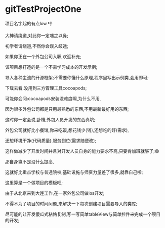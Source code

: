 # gitTestProjectOne

项目名字起的有点low 👎  

大神请绕道,对此你一定嗤之以鼻;  

初学者请绕道,不然你会误入歧途;  

如果你正在一个外包公司入职,欢迎补充;  

该项目想打造的是一个不需学习成本的开发示例;  

导入各种主流的开源框架;不需要你懂什么原理,程序里写出示例类,会用即可;  

下载去看,没用到三方管理工具cocoapods;  

可能你会问:cocoapods安装没难度啊,为什么不用,  

因为很多外包公司都是只用最熟悉的东西,不用最新最好用的东西;  

这时你一定会说,卧槽,外包人员开发的东西真坑;  

外包公司就好比小餐馆,你来吃饭,想花钱少(钱),还想吃的好(需求),  

还想环境干净(代码质量),服务到位(需求随便改);  

这样做减少了开发时间并且对开发人员自身的能力要求不高,只要肯加班就够了;😄  

那自身岂不是没什么提高,  

这就好比重点学校与普通院校,基础设施与师资力量差了很多,就靠自己啦;  

这里算是一个做项目的模板吧;  

由于从北京来到大连工作,在一家外包公司做ios开发;  

不得不为了项目的时间问题,来解决一下每次创建项目需要导入的类库;  

尽可能的让开发傻瓜式粘帖复制,写一写简单tableView与简单控件来完成一个项目的开发;



